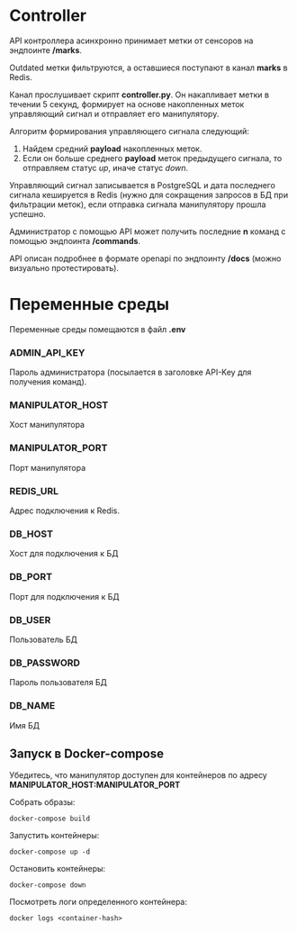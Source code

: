 # Controller

API контроллера асинхронно принимает метки от сенсоров на эндпоинте
**/marks**.

Outdated метки фильтруются, а оставшиеся поступают в канал **marks**
в Redis.

Канал прослушивает скрипт **controller.py**. Он накапливает метки
в течении 5 секунд, формирует на основе накопленных меток
управляющий сигнал и отправляет его манипулятору.

Алгоритм формирования управляющего сигнала следующий:
1. Найдем средний **payload** накопленных меток.
2. Если он больше среднего **payload** меток предыдущего сигнала,
   то отправляем статус _up_, иначе статус _down_.

Управляющий сигнал записывается в PostgreSQL и дата последнего сигнала
кешируется в Redis (нужно для сокращения запросов в БД при
фильтрации меток), если отправка сигнала манипулятору прошла успешно.

Администратор с помощью API может получить последние **n** команд
с помощью эндпоинта **/commands**.

API описан подробнее в формате openapi по эндпоинту **/docs**
(можно визуально протестировать).

# Переменные среды

Переменные среды помещаются в файл **.env**

### ADMIN_API_KEY

Пароль администратора (посылается в заголовке API-Key для получения
команд).

### MANIPULATOR_HOST

Хост манипулятора

### MANIPULATOR_PORT

Порт манипулятора

### REDIS_URL

Адрес подключения к Redis.

### DB_HOST

Хост для подключения к БД

### DB_PORT

Порт для подключения к БД

### DB_USER

Пользователь БД

### DB_PASSWORD

Пароль пользователя БД

### DB_NAME

Имя БД

## Запуск в Docker-compose

Убедитесь, что манипулятор доступен для контейнеров
по адресу **MANIPULATOR_HOST:MANIPULATOR_PORT**

Собрать образы:
```commandline
docker-compose build
```

Запустить контейнеры:
```commandline
docker-compose up -d
```

Остановить контейнеры:
```commandline
docker-compose down
```

Посмотреть логи определенного контейнера:
```commandline
docker logs <container-hash>
```
